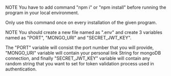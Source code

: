 NOTE You have to add command "npm i" or "npm install" before running the program in your local environment.

Only use this command once on every installation of the given program.

NOTE You should create a new file named as ".env" and create 3 variables named as "PORT", "MONGO_URI" and "SECRET_JWT_KEY".

The "PORT" variable will consist the port number that you will provide, "MONGO_URI" variable will contain your personal link String for mongoDB connection, and finally "SECRET_JWT_KEY" variable will contain any random string that you want to set for token validation process used in authentication.

